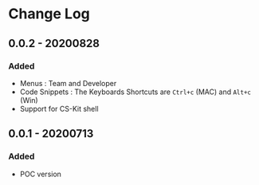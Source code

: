 # Change Log

## 0.0.2 - 20200828

### Added

- Menus : Team and Developer
- Code Snippets : The Keyboards Shortcuts are `Ctrl+c` (MAC) and `Alt+c` (Win)
- Support for CS-Kit shell

## 0.0.1 - 20200713

### Added

- POC version
